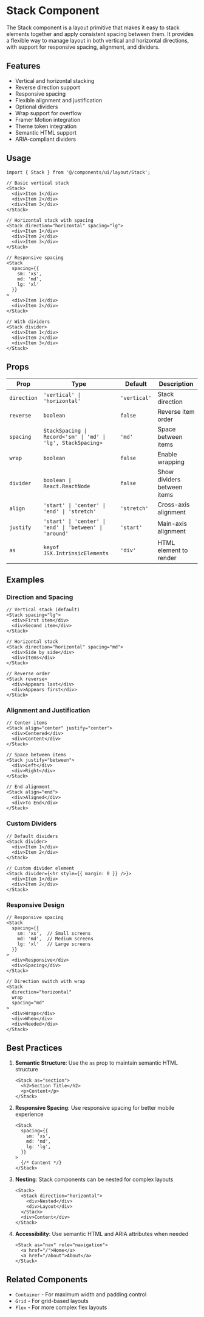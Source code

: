 # Stack Component

The Stack component is a layout primitive that makes it easy to stack elements together and apply consistent spacing between them. It provides a flexible way to manage layout in both vertical and horizontal directions, with support for responsive spacing, alignment, and dividers.

## Features

- Vertical and horizontal stacking
- Reverse direction support
- Responsive spacing
- Flexible alignment and justification
- Optional dividers
- Wrap support for overflow
- Framer Motion integration
- Theme token integration
- Semantic HTML support
- ARIA-compliant dividers

## Usage

```tsx
import { Stack } from '@/components/ui/layout/Stack';

// Basic vertical stack
<Stack>
  <div>Item 1</div>
  <div>Item 2</div>
  <div>Item 3</div>
</Stack>

// Horizontal stack with spacing
<Stack direction="horizontal" spacing="lg">
  <div>Item 1</div>
  <div>Item 2</div>
  <div>Item 3</div>
</Stack>

// Responsive spacing
<Stack
  spacing={{
    sm: 'xs',
    md: 'md',
    lg: 'xl'
  }}
>
  <div>Item 1</div>
  <div>Item 2</div>
</Stack>

// With dividers
<Stack divider>
  <div>Item 1</div>
  <div>Item 2</div>
  <div>Item 3</div>
</Stack>
```

## Props

| Prop        | Type                                                         | Default      | Description                 |
| ----------- | ------------------------------------------------------------ | ------------ | --------------------------- |
| `direction` | `'vertical' \| 'horizontal'`                                 | `'vertical'` | Stack direction             |
| `reverse`   | `boolean`                                                    | `false`      | Reverse item order          |
| `spacing`   | `StackSpacing \| Record<'sm' \| 'md' \| 'lg', StackSpacing>` | `'md'`       | Space between items         |
| `wrap`      | `boolean`                                                    | `false`      | Enable wrapping             |
| `divider`   | `boolean \| React.ReactNode`                                 | `false`      | Show dividers between items |
| `align`     | `'start' \| 'center' \| 'end' \| 'stretch'`                  | `'stretch'`  | Cross-axis alignment        |
| `justify`   | `'start' \| 'center' \| 'end' \| 'between' \| 'around'`      | `'start'`    | Main-axis alignment         |
| `as`        | `keyof JSX.IntrinsicElements`                                | `'div'`      | HTML element to render      |

## Examples

### Direction and Spacing

```tsx
// Vertical stack (default)
<Stack spacing="lg">
  <div>First item</div>
  <div>Second item</div>
</Stack>

// Horizontal stack
<Stack direction="horizontal" spacing="md">
  <div>Side by side</div>
  <div>Items</div>
</Stack>

// Reverse order
<Stack reverse>
  <div>Appears last</div>
  <div>Appears first</div>
</Stack>
```

### Alignment and Justification

```tsx
// Center items
<Stack align="center" justify="center">
  <div>Centered</div>
  <div>Content</div>
</Stack>

// Space between items
<Stack justify="between">
  <div>Left</div>
  <div>Right</div>
</Stack>

// End alignment
<Stack align="end">
  <div>Aligned</div>
  <div>To End</div>
</Stack>
```

### Custom Dividers

```tsx
// Default dividers
<Stack divider>
  <div>Item 1</div>
  <div>Item 2</div>
</Stack>

// Custom divider element
<Stack divider={<hr style={{ margin: 0 }} />}>
  <div>Item 1</div>
  <div>Item 2</div>
</Stack>
```

### Responsive Design

```tsx
// Responsive spacing
<Stack
  spacing={{
    sm: 'xs',  // Small screens
    md: 'md',  // Medium screens
    lg: 'xl'   // Large screens
  }}
>
  <div>Responsive</div>
  <div>Spacing</div>
</Stack>

// Direction switch with wrap
<Stack
  direction="horizontal"
  wrap
  spacing="md"
>
  <div>Wraps</div>
  <div>When</div>
  <div>Needed</div>
</Stack>
```

## Best Practices

1. **Semantic Structure**: Use the `as` prop to maintain semantic HTML structure

   ```tsx
   <Stack as="section">
     <h2>Section Title</h2>
     <p>Content</p>
   </Stack>
   ```

2. **Responsive Spacing**: Use responsive spacing for better mobile experience

   ```tsx
   <Stack
     spacing={{
       sm: 'xs',
       md: 'md',
       lg: 'lg',
     }}
   >
     {/* Content */}
   </Stack>
   ```

3. **Nesting**: Stack components can be nested for complex layouts

   ```tsx
   <Stack>
     <Stack direction="horizontal">
       <div>Nested</div>
       <div>Layout</div>
     </Stack>
     <div>Content</div>
   </Stack>
   ```

4. **Accessibility**: Use semantic HTML and ARIA attributes when needed

   ```tsx
   <Stack as="nav" role="navigation">
     <a href="/">Home</a>
     <a href="/about">About</a>
   </Stack>
   ```

## Related Components

- `Container` - For maximum width and padding control
- `Grid` - For grid-based layouts
- `Flex` - For more complex flex layouts
